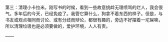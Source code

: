 第三：清理小卡拉米。刚写书的时候，看到一些故意挑衅无理喷骂的烂人，我会很气。多年后的今天，已经免疫了。我管它算什么，狗拿不着东西的样子。但是，与书友或观点相同而讨论、或有分歧而辩论，都很有趣的，旁边不好摆着一坨屎嘛，所以清理垃圾也是必须要做的，爱护环境，人人有责。

——

